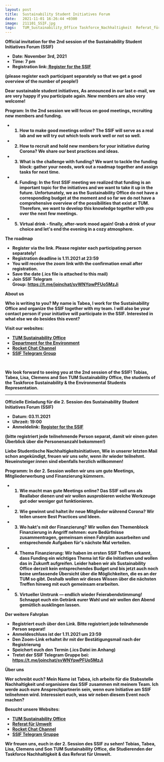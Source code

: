 ```yaml
---
layout: post
title:  Sustainability Student Initiatives Forum
date:   2021-11-01 16:26:44 +0300
image:  211101_SSIF.jpg
tags:   TUM_Sustainability_Office Taskforce_Nachhaltigkeit  Referat_für_Umwelt
---
```

 

<b>Official invitation for the 2nd session of the Sustainability Student Initiatives Forum (SSIF)<b>

* Date: November 3rd, 2021
* Time: 7 pm
* Registration link:<a href = "https://wiki.tum.de/display/sustainabilityforms/Register+for+the+Sustainability+Student+Initiatives+Forum" > Register for the SSIF</a>

(please register each participant separately so that we get a good overview of the number of people!)


Dear sustainable student initiatives,
As announced in our last e-mail, we are very happy if you participate again. New members are also very welcome!


<b>Program: In the 2nd session we will focus on good meetings, recruiting new members and funding.<b>
* 1) How to make good meetings online? The SSIF will serve as a real lab and we will try out which tools work well or not so well.
* 2) How to recruit and hold new members for your initiative during Corona? We share our best practices and ideas.
* 3) What is the challenge with funding? We want to tackle the funding block: gather your needs, work out a roadmap together and assign tasks for next time.
* 4) Funding: In the first SSIF meeting we realized that funding is an important topic for the initiatives and we want to take it up in the future. Unfortunately, we as the Sustainability Office do not have a corresponding budget at the moment and so far we do not have a comprehensive overview of the possibilities that exist at TUM. Therefore, we want to develop this knowledge together with you over the next few meetings.
* 5) Virtual drink - finally, after-work mood again! Grab a drink of your choice and let's end the evening in a cozy atmosphere.

<b>The roadmap<b>
* Register via the link. Please register each participating person separately!
* Registration deadline is 1.11.2021 at 23:59
* You will receive the zoom link with the confirmation email after registration.
* Save the date (.ics file is attached to this mail)
* Join SSIF Telegram Group: https://t.me/joinchat/svWNYpwPFUo5MzJi

<b>About us<b>

Who is writing to you? My name is Tabea, I work for the Sustainability Office and organize the SSIF together with my team. I will also be your contact person if your initiative will participate in the SSIF. Interested in what else we do besides this event?

Visit our websites:
* <a href = "https://www.tum.de/die-tum/die-universitaet/nachhaltigkeit/" > TUM Sustainability Office</a>
* <a href = "https://asta-umweltreferat.fs.tum.de/" > Department for the Environment</a>
* <a href = "https://chat.tum.de/channel/sustainability" > Rocket Chat Channel</a>
* <a href = "https://t.me/joinchat/svWNYpwPFUo5MzJi" > SSIF Telegram Group</a>

 


<b>We look forward to seeing you at the 2nd session of the SSIF!
Tobias, Tabea, Lisa, Clemens and Son
TUM Sustainability Office, the students of the Taskforce Sustainability & the Environmental Students Representation.<b>



-----------------------------------------------------------------------------

<b>Offizielle Einladung für die 2. Session des Sustainability Student Initiatives Forum (SSIF)<b>

* Datum: 03.11.2021
* Uhrzeit: 19:00
* Anmeldelink: <a href = "https://wiki.tum.de/display/sustainabilityforms/Register+for+the+Sustainability+Student+Initiatives+Forum" > Register for the SSIF</a>

(bitte registriert jede teilnehmende Person separat, damit wir einen guten Überblick über die Personenanzahl bekommen!)

 
Liebe Studentische Nachhaltigkeitsinitiativen,
Wie in unserer letzten Mail schon angekündigt, freuen wir uns sehr, wenn ihr wieder teilnehmt. Neueinsteiger:innen sind ebenfalls herzlich willkommen!

<b>Programm: In der 2. Session wollen wir uns um gute Meetings, Mitgliederwerbung und Finanzierung kümmern.<b>

* 1) Wie macht man gute Meetings online? Das SSIF soll uns als Reallabor dienen und wir wollen ausprobieren welche Werkzeuge gut oder weniger gut funktionieren.
* 2) Wie gewinnt und haltet ihr neue Mitglieder während Corona? Wir teilen unsere Best Practices und Ideen.
* 3) Wo hakt's mit der Finanzierung? Wir wollen den Themenblock Finanzierung in Angriff nehmen: eure Bedürfnisse zusammentragen, gemeinsam einen Fahrplan ausarbeiten und entsprechende Aufgaben für's nächste Mal verteilen.
* 4) Thema Finanzierung: Wir haben im ersten SSIF Treffen erkannt, dass Funding ein wichtiges Thema ist für die Initiativen und wollen das in Zukunft aufgreifen. Leider haben wir als Sustainability Office derzeit kein entsprechendes Budget und bis jetzt auch noch keine umfassende Übersicht über die Möglichkeiten, die es an der TUM so gibt. Deshalb wollen wir dieses Wissen über die nächsten Treffen hinweg mit euch gemeinsam erarbeiten.
* 5) Virtueller Umtrunk — endlich wieder Feierabendstimmung! Schnappt euch ein Getränk eurer Wahl und wir wollen den Abend gemütlich ausklingen lassen.

<b>Der weitere Fahrplan<b>
* Registriert euch über den Link. Bitte registriert jede teilnehmende Person separat!
* Anmeldeschluss ist der 1.11.2021 um 23:59
* Den Zoom-Link erhaltet ihr mit der Bestätigungsmail nach der Registrierung
* Speichert euch den Termin (.ics Datei im Anhang)
* Tretet der SSIF Telegram Gruppe bei: https://t.me/joinchat/svWNYpwPFUo5MzJi

<b>Über uns<b>

Wer schreibt euch? Mein Name ist Tabea, ich arbeite für die Stabsstelle Nachhaltigkeit und organisiere das SSIF zusammen mit meinem Team. Ich werde auch eure Ansprechpartnerin sein, wenn eure Initiative am SSIF teilnehmen wird. Interessiert euch, was wir neben diesem Event noch machen?

Besucht unsere Websites:
* <a href = "https://www.tum.de/die-tum/die-universitaet/nachhaltigkeit/" > TUM Sustainability Office</a>
* <a href = "https://asta-umweltreferat.fs.tum.de/" > Referat für Umwelt</a>
* <a href = "https://chat.tum.de/channel/sustainability" > Rocket Chat Channel</a>
* <a href = "https://t.me/joinchat/svWNYpwPFUo5MzJi" > SSIF Telegram Gruppe</a>
 

<b>Wir freuen uns, euch in der 2. Session des SSIF zu sehen!
Tobias, Tabea, Lisa, Clemens und Son
TUM Sustainability Office, die Studierenden der Taskforce Nachhaltigkeit & das Referat für Umwelt.<b>